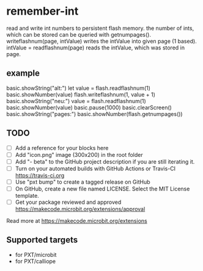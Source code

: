 # remember-int

read and write int numbers to persistent flash memory.
the number of ints, which can be stored can be queried with getnumpages().
writeflashnum(page, intValue) writes the intValue into given page (1 based).
intValue = readflashnum(page) reads the intValue, which was stored in page.

## example 

basic.showString("alt:")
let value = flash.readflashnum(1)
basic.showNumber(value)
flash.writeflashnum(1, value + 1)
basic.showString("neu:")
value = flash.readflashnum(1)
basic.showNumber(value)
basic.pause(1000)
basic.clearScreen()
basic.showString("pages:")
basic.showNumber(flash.getnumpages())



## TODO

- [ ] Add a reference for your blocks here
- [ ] Add "icon.png" image (300x200) in the root folder
- [ ] Add "- beta" to the GitHub project description if you are still iterating it.
- [ ] Turn on your automated builds with GitHub Actions or Travis-CI https://travis-ci.org
- [ ] Use "pxt bump" to create a tagged release on GitHub
- [ ] On GitHub, create a new file named LICENSE. Select the MIT License template.
- [ ] Get your package reviewed and approved https://makecode.microbit.org/extensions/approval

Read more at https://makecode.microbit.org/extensions

## Supported targets

* for PXT/microbit
* for PXT/calliope

